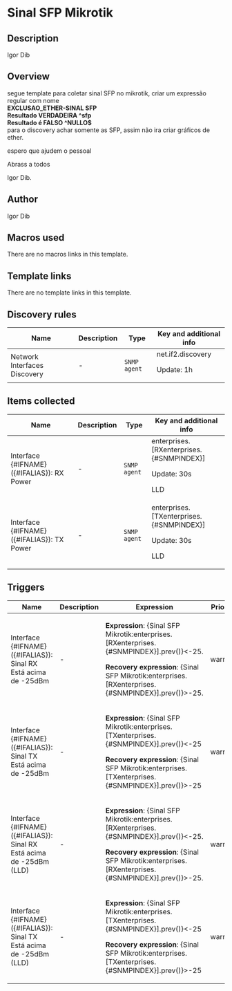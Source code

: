 # Sinal SFP Mikrotik

## Description

Igor Dib

## Overview

segue template para coletar sinal SFP no mikrotik, criar um expressão regular com nome   
**EXCLUSAO\_ETHER-SINAL SFP**  
**Resultado VERDADEIRA ^sfp**  
**Resultado é FALSO ^NULLO$**   
para o discovery achar somente as SFP, assim não ira criar gráficos de ether.


 


espero que ajudem o pessoal 


Abrass a todos


Igor Dib.



## Author

Igor Dib

## Macros used

There are no macros links in this template.

## Template links

There are no template links in this template.

## Discovery rules

|Name|Description|Type|Key and additional info|
|----|-----------|----|----|
|Network Interfaces Discovery|<p>-</p>|`SNMP agent`|net.if2.discovery<p>Update: 1h</p>|
## Items collected

|Name|Description|Type|Key and additional info|
|----|-----------|----|----|
|Interface {#IFNAME}({#IFALIAS}): RX Power|<p>-</p>|`SNMP agent`|enterprises.[RXenterprises.{#SNMPINDEX}]<p>Update: 30s</p><p>LLD</p>|
|Interface {#IFNAME}({#IFALIAS}): TX Power|<p>-</p>|`SNMP agent`|enterprises.[TXenterprises.{#SNMPINDEX}]<p>Update: 30s</p><p>LLD</p>|
## Triggers

|Name|Description|Expression|Priority|
|----|-----------|----------|--------|
|Interface {#IFNAME}({#IFALIAS}): Sinal RX Está acima de -25dBm|<p>-</p>|<p>**Expression**: {Sinal SFP Mikrotik:enterprises.[RXenterprises.{#SNMPINDEX}].prev()}<-25.</p><p>**Recovery expression**: {Sinal SFP Mikrotik:enterprises.[RXenterprises.{#SNMPINDEX}].prev()}>-25.</p>|warning|
|Interface {#IFNAME}({#IFALIAS}): Sinal TX Está acima de -25dBm|<p>-</p>|<p>**Expression**: {Sinal SFP Mikrotik:enterprises.[TXenterprises.{#SNMPINDEX}].prev()}<-25</p><p>**Recovery expression**: {Sinal SFP Mikrotik:enterprises.[TXenterprises.{#SNMPINDEX}].prev()}>-25</p>|warning|
|Interface {#IFNAME}({#IFALIAS}): Sinal RX Está acima de -25dBm (LLD)|<p>-</p>|<p>**Expression**: {Sinal SFP Mikrotik:enterprises.[RXenterprises.{#SNMPINDEX}].prev()}<-25.</p><p>**Recovery expression**: {Sinal SFP Mikrotik:enterprises.[RXenterprises.{#SNMPINDEX}].prev()}>-25.</p>|warning|
|Interface {#IFNAME}({#IFALIAS}): Sinal TX Está acima de -25dBm (LLD)|<p>-</p>|<p>**Expression**: {Sinal SFP Mikrotik:enterprises.[TXenterprises.{#SNMPINDEX}].prev()}<-25</p><p>**Recovery expression**: {Sinal SFP Mikrotik:enterprises.[TXenterprises.{#SNMPINDEX}].prev()}>-25</p>|warning|
